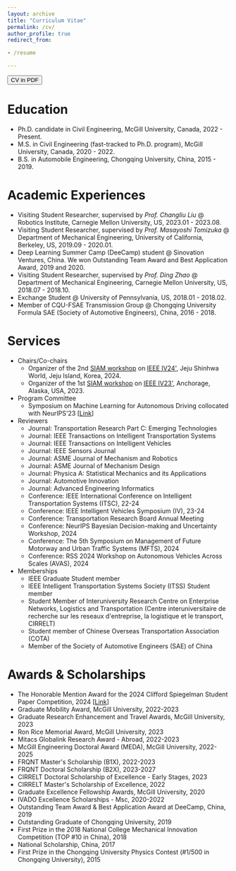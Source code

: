 ```yaml
---
layout: archive
title: "Curriculum Vitae"
permalink: /cv/
author_profile: true
redirect_from:

- /resume

---
```


<button onclick="window.location.href='../files/Resume_Chengyuan.pdf';">CV in PDF</button>

Education
======

* Ph.D. candidate in Civil Engineering, McGill University, Canada, 2022 - Present.
* M.S. in Civil Engineering (fast-tracked to Ph.D. program), McGill University, Canada, 2020 - 2022.
* B.S. in Automobile Engineering, Chongqing University, China, 2015 - 2019.

Academic Experiences
=====

* Visiting Student Researcher, supervised by *Prof. Changliu Liu* @ Robotics Institute, Carnegie Mellon University,
  US, 2023.01 - 2023.08.
* Visiting Student Researcher, supervised by *Prof. Masayoshi Tomizuka* @ Department of Mechanical Engineering,
  University of California, Berkeley, US, 2019.09 - 2020.01.
* Deep Learning Summer Camp (DeeCamp) student @ Sinovation Ventures, China. We won Outstanding Team Award and Best
  Application Award, 2019 and 2020.
* Visiting Student Researcher, supervised by *Prof. Ding Zhao* @ Department of Mechanical Engineering, Carnegie Mellon
  University, US, 2018.07 - 2018.10.
* Exchange Student @ University of Pennsylvania, US, 2018.01 - 2018.02.
* Member of CQU-FSAE Transmission Group @ Chongqing University Formula SAE (Society of Automotive Engineers), China,
  2016 - 2018.

Services
======

- Chairs/Co-chairs
    - Organizer of the 2nd [SIAM workshop](https://interactive-driving.github.io/SIAM-IV24/)
      on [IEEE IV24'](https://ieee-iv.org/2024/), Jeju Shinhwa World, Jeju Island, Korea, 2024.
    - Organizer of the 1st [SIAM workshop](https://interactive-driving.github.io/SIAM-IV23/)
      on [IEEE IV23'](https://2023.ieee-iv.org/), Anchorage, Alaska, USA, 2023.
- Program Committee
    - Symposium on Machine Learning for Autonomous Driving collocated with NeurIPS'23 [[Link](https://ml4ad.github.io/)]
- Reviewers
    - Journal: Transportation Research Part C: Emerging Technologies
    - Journal: IEEE Transactions on Intelligent Transportation Systems
    - Journal: IEEE Transactions on Intelligent Vehicles
    - Journal: IEEE Sensors Journal
    - Journal: ASME Journal of Mechanism and Robotics
    - Journal: ASME Journal of Mechanism Design
    - Journal: Physica A: Statistical Mechanics and its Applications
    - Journal: Automotive Innovation
    - Journal: Advanced Engineering Informatics
    - Conference: IEEE International Conference on Intelligent Transportation Systems (ITSC), 22-24
    - Conference: IEEE Intelligent Vehicles Symposium (IV), 23-24
    - Conference: Transportation Research Board Annual Meeting
    - Conference: NeurIPS Bayesian Decision-making and Uncertainty Workshop, 2024
    - Conference: The 5th Symposium on Management of Future Motorway and Urban Traffic Systems (MFTS), 2024
    - Conference: RSS 2024 Workshop on Autonomous Vehicles Across Scales (AVAS), 2024
- Memberships
    - IEEE Graduate Student member
    - IEEE Intelligent Transportation Systems Society (ITSS) Student member
    - Student Member of Interuniversity Research Centre on Enterprise Networks, Logistics and Transportation (Centre
      interuniversitaire de recherche sur les reseaux d'entreprise, la logistique et le transport, CIRRELT)
    - Student member of Chinese Overseas Transportation Association (COTA)
    - Member of the Society of Automotive Engineers (SAE) of China

Awards & Scholarships
=====

- The Honorable Mention Award for the 2024 Clifford Spiegelman Student Paper Competition,
  2024 [[Link](https://community.amstat.org/tsig/events/papercompetition)]
- Graduate Mobility Award, McGill University, 2022-2023
- Graduate Research Enhancement and Travel Awards, McGill University, 2023
- Ron Rice Memorial Award, McGill University, 2023
- Mitacs Globalink Research Award - Abroad, 2022-2023
- McGill Engineering Doctoral Award (MEDA), McGill University, 2022-2025
- FRQNT Master's Scholarship (B1X), 2022-2023
- FRQNT Doctoral Scholarship (B2X), 2023-2027
- CIRRELT Doctoral Scholarship of Excellence - Early Stages, 2023
- CIRRELT Master's Scholarship of Excellence, 2022
- Graduate Excellence Fellowship Awards, McGill University, 2020
- IVADO Excellence Scholarships - Msc, 2020-2022
- Outstanding Team Award & Best Application Award at DeeCamp, China, 2019
- Outstanding Graduate of Chongqing University, 2019
- First Prize in the 2018 National College Mechanical Innovation Competition (TOP \#10 in China), 2018
- National Scholarship, China, 2017
- First Prize in the Chongqing University Physics Contest (\#1/500 in Chongqing University), 2015

